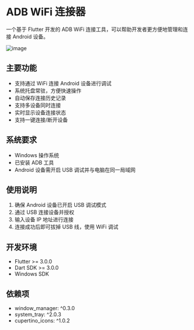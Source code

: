 # ADB WiFi 连接器

一个基于 Flutter 开发的 ADB WiFi 连接工具，可以帮助开发者更方便地管理和连接 Android 设备。




![image](https://github.com/user-attachments/assets/566a0201-feb7-458e-b00c-1e99c2d28591)

## 主要功能

- 支持通过 WiFi 连接 Android 设备进行调试
- 系统托盘常驻，方便快速操作
- 自动保存连接历史记录
- 支持多设备同时连接
- 实时显示设备连接状态
- 支持一键连接/断开设备

## 系统要求

- Windows 操作系统
- 已安装 ADB 工具
- Android 设备需开启 USB 调试并与电脑在同一局域网

## 使用说明

1. 确保 Android 设备已开启 USB 调试模式
2. 通过 USB 连接设备并授权
3. 输入设备 IP 地址进行连接
4. 连接成功后即可拔掉 USB 线，使用 WiFi 调试

## 开发环境

- Flutter >= 3.0.0
- Dart SDK >= 3.0.0
- Windows SDK

## 依赖项

- window_manager: ^0.3.0
- system_tray: ^2.0.3
- cupertino_icons: ^1.0.2
